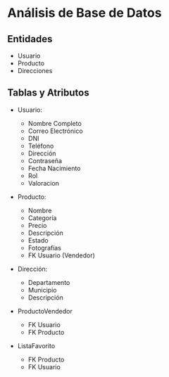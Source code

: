 # Análisis de Base de Datos

## Entidades
- Usuario
- Producto
- Direcciones

## Tablas y Atributos
- Usuario:
    - Nombre Completo
    - Correo Electrónico
    - DNI
    - Teléfono
    - Dirección
    - Contraseña
    - Fecha Nacimiento
    - Rol
    - Valoracion

- Producto:
    - Nombre
    - Categoría
    - Precio 
    - Descripción
    - Estado
    - Fotografías
    - FK Usuario (Vendedor)

- Dirección:
    - Departamento
    - Municipio
    - Descripción

- ProductoVendedor
    - FK Usuario
    - FK Producto

- ListaFavorito
    - FK Producto
    - FK Usuario
